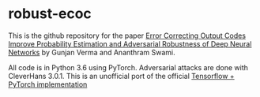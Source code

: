 # robust-ecoc
This is the github repository for the paper [Error Correcting Output Codes Improve Probability Estimation and Adversarial Robustness of Deep Neural Networks](https://papers.nips.cc/paper/9070-error-correcting-output-codes-improve-probability-estimation-and-adversarial-robustness-of-deep-neural-networks.pdf) by Gunjan Verma and Ananthram Swami.

All code is in Python 3.6 using PyTorch. Adversarial attacks are done with CleverHans 3.0.1.
This is an unofficial port of the official [Tensorflow + PyTorch implementation](https://github.com/Gunjan108/robust-ecoc)
